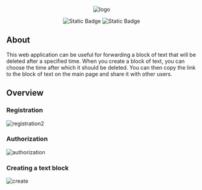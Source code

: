 <p align="center">
  <img src="https://i.ibb.co/QHdNXBN/logo.png" alt="logo" border="0">
</p>

<p align="center">
  <img alt="Static Badge" src="https://img.shields.io/badge/5.0.4-%23006400?style=flat&label=Django">
  <img alt="Static Badge" src="https://img.shields.io/badge/MIT-%2332CD32?style=flat&label=License">
</p>

## About
This web application can be useful for forwarding a block of text that will be deleted after a specified time. When you create a block of text, you can choose the time after which it should be deleted. You can then copy the link to the block of text on the main page and share it with other users.

## Overview
### Registration
![registration2](https://github.com/ivanov-matvey/TShare/assets/143811480/f876dd16-b19f-4ef7-a6f4-6e0ea19e77e0)
### Authorization
![authorization](https://github.com/ivanov-matvey/TShare/assets/143811480/7371794e-358b-463a-ada5-d281cf17f2fe)
### Creating a text block
![create](https://github.com/ivanov-matvey/TShare/assets/143811480/973e01cd-99dc-4217-ba09-c8d58e5293b1)
